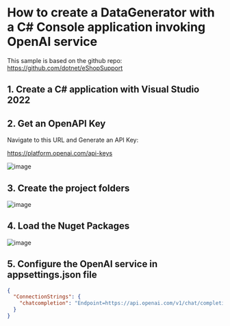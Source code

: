 # How to create a DataGenerator with a C# Console application invoking OpenAI service

This sample is based on the github repo: https://github.com/dotnet/eShopSupport

## 1. Create a C# application with Visual Studio 2022

## 2. Get an OpenAPI Key

Navigate to this URL and Generate an API Key: 

https://platform.openai.com/api-keys

![image](https://github.com/user-attachments/assets/7ce8e9e5-01c0-426b-b392-e1d0b631d7e5)

## 3. Create the project folders

![image](https://github.com/user-attachments/assets/a24e00ec-1f6d-4d39-85d1-01bc47346f1e)

## 4. Load the Nuget Packages

![image](https://github.com/user-attachments/assets/4adf3fdb-142b-4d03-9357-004faff9cee4)

## 5. Configure the OpenAI service in appsettings.json file

```json
{
  "ConnectionStrings": {
    "chatcompletion": "Endpoint=https://api.openai.com/v1/chat/completion;Key=sk-0lBAyi2ZmZcRNZ3Xo78czjo96i5wKPm3u54p688IAWT3BlbkFJe-enEtklsUve_1re93L3sN6hgt25Irdn5SRI1ASBIA;Deployment=gpt-4"
  }
}
```
